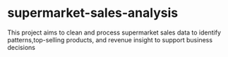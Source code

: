 # supermarket-sales-analysis
This project aims to clean and process supermarket sales data to identify patterns,top-selling products, and revenue insight to support business decisions

